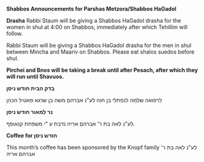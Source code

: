 **Shabbos  Announcements for Parshas Metzora/Shabbos HaGadol** 

**Drasha** Rabbi Staum will be giving a Shabbos HaGadol drasha for the women in shul at 4:00 on 
Shabbos, immediately after which Tehillim will follow.

Rabbi Staum will be giving a Shabbos HaGadol drasha for the men in shul between Mincha 
and Maariv on Shabbos. Please eat shalos suedos before shul.

**Pirchei and Bnos will be taking a break until after Pesach, after which they will run until Shavuos.**

**בדק הבית חודש ניסן**

לרפואה שלמה לנפתלי בן חוה
לע"נ אברהם משה בן שרגא
פאטיל הכהן

**נר למאור
חודש ניסן** 

לע"נ לאה בת ר' אברהם אריה
נדבת ע "י משפחת קנאופף.


**Coffee for חודש ניסן**  

This month’s coffee has
been sponsored by the
Knopf family לע"נ לאה בת ר' אברהם אריה
